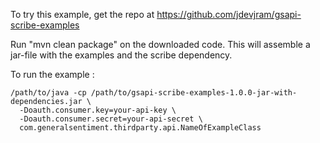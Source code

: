 To try this example, get the repo at https://github.com/jdevjram/gsapi-scribe-examples
 
Run "mvn clean package" on the downloaded code.
This will assemble a jar-file with the examples and the scribe dependency.

To run the example :

    /path/to/java -cp /path/to/gsapi-scribe-examples-1.0.0-jar-with-dependencies.jar \
      -Doauth.consumer.key=your-api-key \
      -Doauth.consumer.secret=your-api-secret \
      com.generalsentiment.thirdparty.api.NameOfExampleClass


